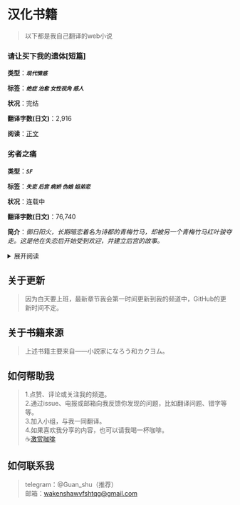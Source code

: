 # 汉化书籍
>以下都是我自己翻译的web小说

### 请让买下我的遗体[短篇]
**类型**：***`现代情感`***

**标签**：***`绝症`  `治愈`  `女性视角`  `感人 `***

**状况**：完结

**翻译字数(日文)**：2,916

**阅读**：[正文](https://telegra.ph/%E8%AF%B7%E8%AE%A9%E6%88%91%E4%B9%B0%E4%B8%8B%E4%BD%A0%E7%9A%84%E9%81%97%E4%BD%93-06-14)  


### 劣者之痛

**类型**：***`SF`***

**标签**：***`失恋`  `后宫`  `病娇`  `伪娘`  `姐弟恋 `***

**状况**：连载中

**翻译字数(日文)**：76,740

**简介**：*御日阳火，长期暗恋着名为诗都的青梅竹马，却被另一个青梅竹马红叶骏夺走。这是他在失恋后开始受到欢迎，并建立后宫的故事。*

<details>
<summary>展开阅读</summary>

1. [劣者之痛1](https://telegra.ph/劣者之痛1-06-15)
2. [劣者之痛2](https://telegra.ph/劣者之痛2-06-15)
3. [劣者之痛3](https://telegra.ph/劣者之痛3-06-16)
4. [劣者之痛4](https://telegra.ph/劣者之痛4-06-16)
5. [劣者之痛5](https://telegra.ph/劣者之痛5-06-16)
6. [噩梦般地女孩](https://telegra.ph/噩梦般的女孩-06-17)
7. [默示录1](https://telegra.ph/默示录1-06-17)
8. [默示录2](https://telegra.ph/默示录2-06-18)
9. [默示录3](https://telegra.ph/默示录3-06-20)
10. [默示录4](https://telegra.ph/默示录4-06-20)
11. [默示录5](https://telegra.ph/默示录5-06-21)
12. [默示录6](https://telegra.ph/默示录6-06-22)
13. [默示录7](https://telegra.ph/默示录7-06-23)
14. [默示录8](https://telegra.ph/默示录8-06-23)
15. [默示录9](https://telegra.ph/默示录9-06-24)
16. [暖阳之中](https://telegra.ph/暖阳之中-06-25)
17. [新气象1](https://telegra.ph/新气象1-06-26)
18. [新气象2](https://telegra.ph/新气象2-06-27)
19. [新气象3](https://telegra.ph/新气象3-06-28)
20. [不治之症](https://telegra.ph/不治之症-06-29)
21. [超越死亡的恐惧1](https://telegra.ph/超越死亡的恐惧1-06-30)
22. [超越死亡的恐惧2](https://telegra.ph/超越死亡的恐惧2-07-01) 
23. [超越死亡的恐惧3](https://telegra.ph/超越死亡的恐惧3-07-02)   
24. [超越死亡的恐惧4](https://telegra.ph/超越死亡的恐惧4-07-03) 
25. [道歉的少女](https://telegra.ph/道歉的少女-07-04) 
  26. [迎新比赛1](https://telegra.ph/迎新比赛1-07-07) 
  27. [迎新比赛2](https://telegra.ph/迎新比赛2-07-09) 
  28. [剥离](https://telegra.ph/剥离-07-10) 
  29. [理论世界1](https://telegra.ph/理论世界1-07-12) 
  30. [理论世界2](https://telegra.ph/理论世界2-07-14) 
  31. [理论世界3](https://telegra.ph/理论世界3-07-16) 
  32. [理论世界4](https://telegra.ph/理论世界4-07-18) 
  33. [毁灭炮1](https://telegra.ph/毁灭炮1-07-19) 
  34. [毁灭炮2](https://telegra.ph/毁灭炮2R15-07-21) 
  35. [期望](https://telegra.ph/期望-07-24) 
  36. [沉沦的灵魂1](https://telegra.ph/沉沦的灵魂1-07-26) 
  37. [沉沦的灵魂2](https://telegra.ph/沉沦的灵魂2-07-27) 
  38. [沉沦的灵魂3](https://telegra.ph/沉沦的灵魂3-07-28) 
  39. [沉沦的灵魂4](https://telegra.ph/沉沦的灵魂4-07-31) 
  40. [请看，你所独有的、真爱世界](https://telegra.ph/沉沦的灵魂4-07-31) 
  41. [自杀许可【KIND_Rondo】](https://telegra.ph/自杀许可KIND-Rondo-08-05) 
  42. [【自杀许可】](https://telegra.ph/自杀许可-08-08) 
  43. [1000万人的拯救计划-R15](https://telegra.ph/1000万人的拯救计划-R15-08-11) 
  44. [DEATH CRIMSON 1](https://telegra.ph/DEATH-CRIMSON-1-08-17) 
  45. [DEATH CRIMSON 2](https://telegra.ph/DEATH-CRIMSON-2-08-21)
  46. [DEATH CRIMSON 3](https://telegra.ph/DEATH-CRIMSON-3-08-24)
  47. [DEATH CRIMSON 4](https://telegra.ph/DEATH-CRIMSON-4-08-29)
  48. [DEATH CRIMSON 5](https://telegra.ph/DEATH-CRIMSON-5左右为难的真红-09-02)
  49. [DEATH CRIMSON 6](https://telegra.ph/DEATH-CRIMSON-6-09-07)
  50. [DEATH CRIMSON 7](https://telegra.ph/DEATH-CRIMSON-7-09-11)
  51. [DEATH CRIMSON 8](https://telegra.ph/DEATH-CRIMSON-8-09-15)
  52. [DEATH CRIMSON 9](https://telegra.ph/DEATH-CRIMSON-9-09-18)
  53. [DEATH CRIMSON 10](https://telegra.ph/DEATH-CRIMSON-10-09-21)
  54. [DEATH CRIMSON 11](https://telegra.ph/DEATH-CRIMSON-11-09-24)
  55. [DEATH CRIMSON 12](https://telegra.ph/DEATH-CRIMSON-12-09-27)
  56. [DEATH CRIMSON 13](https://telegra.ph/DEATH-CRIMSON-13消失的玩家-09-30)
  57. [寻求者1](https://telegra.ph/寻求者1-10-03)
  58. [寻求者2](https://telegra.ph/寻求者2-10-06)
  59. [寻求者3](https://telegra.ph/寻求者3-10-09)
  60. [黎明](https://telegra.ph/黎明-10-12)
  61. [坠落的少女-R15](https://telegra.ph/坠落的少女-R15-10-16)
  62. [来访者](https://telegra.ph/来访者-10-20)
  63. [突击护甲1](https://telegra.ph/突击护甲1-10-25)
  64. [突击护甲2](https://telegra.ph/突击护甲2-10-28)
  65. [CROSS-FIRE的祈祷](https://telegra.ph/CROSS-FIRE的祈祷-10-31)
  66. [明亮的夜空](https://telegra.ph/明亮的夜空-11-06)
  67. [恶魔般的女孩](https://telegra.ph/恶魔般的女孩-11-08)
  68. [VariableStyleBustarRia](https://telegra.ph/VariableStyleBustarRia-11-13)
  69. [漫长的一日](https://telegra.ph/漫长的一日-11-17)
  70. [逃课](https://telegra.ph/逃课-11-20)
  71. [生存协定](https://telegra.ph/生存协定-11-24)
  72. [不在无垢的少女](https://telegra.ph/不在无垢的少女-11-28)
  73. [震电1](https://telegra.ph/震电1-12-02)
  75. [震电2](https://telegra.ph/震电2-12-06)
  76. [腐坏的红色](https://telegra.ph/腐坏的红色-12-09)
  77. [深渊](https://telegra.ph/深渊-12-14)
  78. [纯白的绒毯](https://telegra.ph/纯白的绒毯-12-18)
  79. [灾害1](https://telegra.ph/灾害1-12-22)
  80. [袭击者2](https://telegra.ph/袭击者2-12-27)
  81. [禁忌3](https://telegra.ph/禁忌3-01-01)
  82. [先进战机实验01](https://telegra.ph/先进战机实验01-01-06)
  83. [先进战机实验02](https://telegra.ph/先进战机实验02-01-11)
  84. [先进战机](https://telegra.ph/先进战机-01-15)
  85. [Log-Holian](https://telegra.ph/Log-Holian-01-19)
  86. [破灭之枝](https://telegra.ph/破灭之枝-01-25)
  86. [BLACK-SONG](https://telegra.ph/BLACK-SONG%E7%81%AB%E5%B1%9E%E6%80%A7-01-30)
  87. [神话级BLACK-SONG](https://telegra.ph/神话级BLACK-SONG-02-08)
  88. [宣告](https://telegra.ph/宣告-02-12)
  89. [顺势](https://telegra.ph/顺势-02-16)
  90. [掌舵](https://telegra.ph/掌舵-02-20)
  91. [Cancel觉醒](https://telegra.ph/Cancel觉醒-02-24)
  92. [地堡炸弹](https://telegra.ph/地堡炸弹-02-27)
  93. [鬼刀](https://telegra.ph/鬼刀-03-04)
  94. [卸载](https://telegra.ph/卸载-03-09)
  95. [奈落之穴1](https://telegra.ph/奈落之穴-03-15)
  96. [杜撰的肉店1](https://telegra.ph/杜撰的肉店-03-17)
  97. [少女们1](https://telegra.ph/少女们1-03-22)
  98. [少女们2](https://telegra.ph/少女们2-03-25)
  99. [Baron-buff](https://telegra.ph/Baron-buff-03-27)
  100. [莫德凯撒的ULT1](https://telegra.ph/莫德凯撒的ULT1-04-01)
  101. [莫德凯撒的ULT2](https://telegra.ph/莫德凯撒的ULT2-04-05)
  102. [水银饰带](https://telegra.ph/水银饰带-04-09)
  103. [事后冲击](https://telegra.ph/事后冲击-04-13)
  104. [月球人向右](https://telegra.ph/月球人向右-04-17)
  105. [120cm地空两用电磁火药混动加速式半自动固定炮](https://telegra.ph/120cm地空两用电磁火药混动加速式半自动固定炮-04-24)
  106. [Identity](https://telegra.ph/Identity-04-28-2)
  107. [自治领](https://telegra.ph/自治领-05-05)
  108. [混乱冲击](https://telegra.ph/混乱冲击-05-07)
  109. [天上地下唯我独尊Grand-Fall-Sky](https://telegra.ph/天上地下唯我独尊Grand-Fall-Sky-05-11)
  110. [邂逅](https://telegra.ph/邂逅-05-15)
  111. [Be-Coooool](https://telegra.ph/Be-Coooool-05-18)
  112. [理所当然的体操](https://telegra.ph/理所当然的体操-05-22)
  113. [现在终于明白,宇宙的中心原来是他](https://telegra.ph/现在终于明白宇宙的中心原来是他-05-26)

  
  
</details>

## 关于更新
>因为白天要上班，最新章节我会第一时间更新到我的频道中，GitHub的更新时间不定。

## 关于书籍来源
>上述书籍主要来自——小説家になろう和カクヨム。  

## 如何帮助我
>1.点赞、评论或关注我的频道。  
>2.通过issue、电报或邮箱向我反馈你发现的问题，比如翻译问题、错字等等。  
>3.加入小组，与我一同翻译。  
>4.如果喜欢我分享的内容，也可以请我喝一杯咖啡。  
>☕[激赏咖啡](https://telegra.ph/Support-me-06-29)

## 如何联系我
>telegram：@Guan_shu（推荐）  
>邮箱：wakenshawvfshtqg@gmail.com
